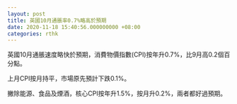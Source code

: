 ```yaml
---
layout: post
title: 英國10月通脹率0.7%略高於預期
date: 2020-11-18 15:40:56.000000000 +08:00
categories: rthk
---
```


英國10月通脹速度略快於預期，消費物價指數(CPI)按年升0.7%，比9月高0.2個百分點。

上月CPI按月持平，市場原先預計下跌0.1%。

撇除能源、食品及煙酒，核心CPI按年升1.5%，按月升0.2%，兩者都好過預期。
